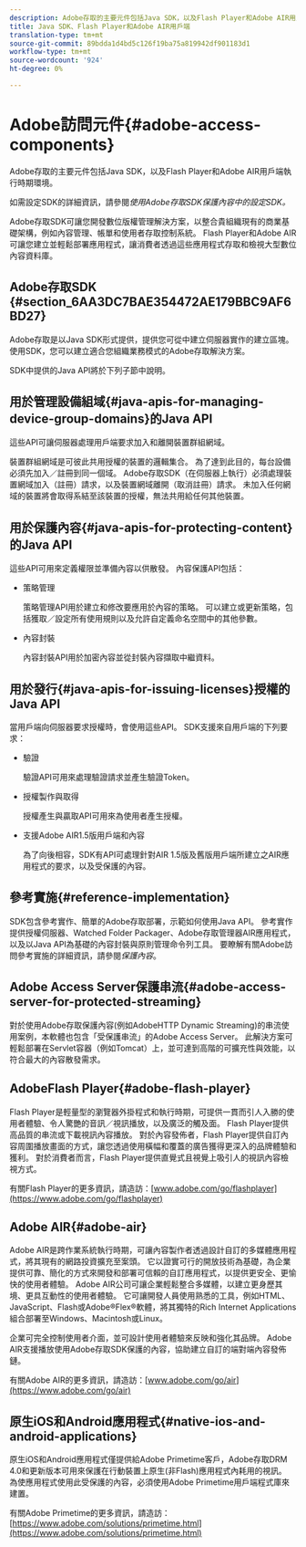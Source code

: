 ```yaml
---
description: Adobe存取的主要元件包括Java SDK，以及Flash Player和Adobe AIR用戶端執行時期環境。
title: Java SDK、Flash Player和Adobe AIR用戶端
translation-type: tm+mt
source-git-commit: 89bdda1d4bd5c126f19ba75a819942df901183d1
workflow-type: tm+mt
source-wordcount: '924'
ht-degree: 0%

---
```



# Adobe訪問元件{#adobe-access-components}

Adobe存取的主要元件包括Java SDK，以及Flash Player和Adobe AIR用戶端執行時期環境。

如需設定SDK的詳細資訊，請參閱&#x200B;*使用Adobe存取SDK保護內容中的設定SDK。*

Adobe存取SDK可讓您開發數位版權管理解決方案，以整合貴組織現有的商業基礎架構，例如內容管理、帳單和使用者存取控制系統。 Flash Player和Adobe AIR可讓您建立並輕鬆部署應用程式，讓消費者透過這些應用程式存取和檢視大型數位內容資料庫。

## Adobe存取SDK {#section_6AA3DC7BAE354472AE179BBC9AF6BD27}

Adobe存取是以Java SDK形式提供，提供您可從中建立伺服器實作的建立區塊。 使用SDK，您可以建立適合您組織業務模式的Adobe存取解決方案。

SDK中提供的Java API將於下列子節中說明。

## 用於管理設備組域{#java-apis-for-managing-device-group-domains}的Java API

這些API可讓伺服器處理用戶端要求加入和離開裝置群組網域。

裝置群組網域是可彼此共用授權的裝置的邏輯集合。 為了達到此目的，每台設備必須先加入／註冊到同一個域。 Adobe存取SDK（在伺服器上執行）必須處理裝置網域加入（註冊）請求，以及裝置網域離開（取消註冊）請求。 未加入任何網域的裝置將會取得系結至該裝置的授權，無法共用給任何其他裝置。

## 用於保護內容{#java-apis-for-protecting-content}的Java API

這些API可用來定義權限並準備內容以供散發。 內容保護API包括：

* 策略管理

   策略管理API用於建立和修改要應用於內容的策略。 可以建立或更新策略，包括獲取／設定所有使用規則以及允許自定義命名空間中的其他參數。

* 內容封裝

   內容封裝API用於加密內容並從封裝內容擷取中繼資料。

## 用於發行{#java-apis-for-issuing-licenses}授權的Java API

當用戶端向伺服器要求授權時，會使用這些API。 SDK支援來自用戶端的下列要求：

* 驗證

   驗證API可用來處理驗證請求並產生驗證Token。

* 授權製作與取得

   授權產生與贏取API可用來為使用者產生授權。

* 支援Adobe AIR1.5版用戶端和內容

   為了向後相容，SDK有API可處理針對AIR 1.5版及舊版用戶端所建立之AIR應用程式的要求，以及受保護的內容。

## 參考實施{#reference-implementation}

SDK包含參考實作、簡單的Adobe存取部署，示範如何使用Java API。 參考實作提供授權伺服器、Watched Folder Packager、Adobe存取管理器AIR應用程式，以及以Java API為基礎的內容封裝與原則管理命令列工具。 要瞭解有關Adobe訪問參考實施的詳細資訊，請參閱&#x200B;*保護內容*。

## Adobe Access Server保護串流{#adobe-access-server-for-protected-streaming}

對於使用Adobe存取保護內容(例如AdobeHTTP Dynamic Streaming)的串流使用案例，本軟體也包含「受保護串流」的Adobe Access Server。 此解決方案可輕鬆部署在Servlet容器（例如Tomcat）上，並可達到高階的可擴充性與效能，以符合最大的內容散發需求。

## AdobeFlash Player{#adobe-flash-player}

Flash Player是輕量型的瀏覽器外掛程式和執行時期，可提供一貫而引人入勝的使用者體驗、令人驚艷的音訊／視訊播放，以及廣泛的觸及面。 Flash Player提供高品質的串流或下載視訊內容播放。 對於內容發佈者，Flash Player提供自訂內容周圍播放畫面的方式，讓您透過使用橫幅和覆蓋的廣告獲得更深入的品牌體驗和獲利。 對於消費者而言，Flash Player提供直覺式且視覺上吸引人的視訊內容檢視方式。

有關Flash Player的更多資訊，請造訪：[www.adobe.com/go/flashplayer](https://www.adobe.com/go/flashplayer)

## Adobe AIR{#adobe-air}

Adobe AIR是跨作業系統執行時期，可讓內容製作者透過設計自訂的多媒體應用程式，將其現有的網路投資擴充至案頭。 它以證實可行的開放技術為基礎，為企業提供可靠、簡化的方式來開發和部署可信賴的自訂應用程式，以提供更安全、更愉快的使用者體驗。 Adobe AIR公司可讓企業輕鬆整合多媒體，以建立更身歷其境、更具互動性的使用者體驗。 它可讓開發人員使用熟悉的工具，例如HTML、JavaScript、Flash或Adobe®Flex®軟體，將其獨特的Rich Internet Applications組合部署至Windows、Macintosh或Linux。

企業可完全控制使用者介面，並可設計使用者體驗來反映和強化其品牌。 Adobe AIR支援播放使用Adobe存取SDK保護的內容，協助建立自訂的端對端內容發佈鏈。

有關Adobe AIR的更多資訊，請造訪：[www.adobe.com/go/air](https://www.adobe.com/go/air)

## 原生iOS和Android應用程式{#native-ios-and-android-applications}

原生iOS和Android應用程式僅提供給Adobe Primetime客戶，Adobe存取DRM 4.0和更新版本可用來保護在行動裝置上原生(非Flash)應用程式內耗用的視訊。 為使應用程式使用此受保護的內容，必須使用Adobe Primetime用戶端程式庫來建置。

有關Adobe Primetime的更多資訊，請造訪：[https://www.adobe.com/solutions/primetime.html](https://www.adobe.com/solutions/primetime.html)
